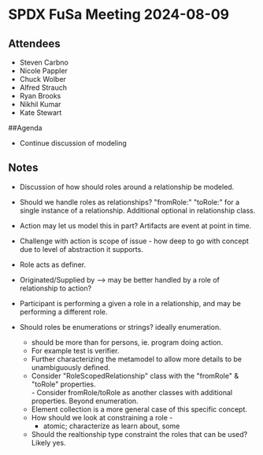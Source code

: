 # SPDX FuSa Meeting 2024-08-09
## Attendees
* Steven Carbno
* Nicole Pappler
* Chuck Wolber
* Alfred Strauch
* Ryan Brooks
* Nikhil Kumar
* Kate Stewart

##Agenda
- Continue discussion of modeling

## Notes
   - Discussion of how should roles around a relationship be modeled. 
  - Should we handle roles as relationships?  "fromRole:"   "toRole:"   for a single instance of a relationship.  Additional optional in relationship class. 
  - Action may let us model this in part?   Artifacts are event at point in time. 
  - Challenge with action is scope of issue - how deep to go with concept due to level of abstraction it supports.
  - Role acts as definer. 
  - Originated/Supplied by --> may be better handled by a role of relationship to action?
  - Participant is performing a given a role in a relationship,  and may be performing a different role.

- Should roles be enumerations or strings?    ideally enumeration. 
   - should be more than for persons,  ie. program doing action. 
   - For example test is verifier. 
   - Further characterizing the metamodel to allow more details to be unambiguously defined.
   - Consider "RoleScopedRelationship" class with the "fromRole" & "toRole" properties.    
         - Consider fromRole/toRole as another classes with additional properties.   Beyond enumeration.
   - Element collection is a more general case of this specific concept. 
   - How should we look at constraining a role - 
      - atomic;  characterize as learn about,  some 
  - Should the realtionship type constraint the roles that can be used?  Likely yes.
